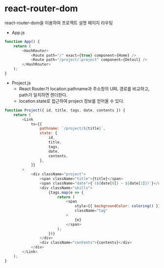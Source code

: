 # react-router-dom

react-router-dom을 이용하여 프로젝트 설명 페이지 라우팅

-   App.js

```js
function App() {
    return (
        <HashRouter>
            <Route path="/" exact={true} component={Home} />
            <Route path="/project/:project" component={Detail} />
        </HashRouter>
    );
}
```

-   Project.js
    -   React Router가 location.pathname과 주소창의 URL 경로를 비교하고, path가 일치하면 렌더한다.
    -   location.state로 접근하여 project 정보를 얻어올 수 있다.

```js
function Project({ id, title, tags, date, contents }) {
    return (
        <Link
            to={{
                pathname: `/project/${title}`,
                state: {
                    id,
                    title,
                    tags,
                    date,
                    contents,
                },
            }}
        >
            <div className="project">
                <span className="title">{title}</span>
                <span className="date">{`(${date[0]} ~ ${date[1]})`}</span>
                <div className="skills">
                    {tags.map(e => {
                        return (
                            <span
                                style={{ backgroundColor: coloring() }}
                                className="tag"
                            >
                                {e}
                            </span>
                        );
                    })}
                </div>
                <div className="contents">{contents}</div>
            </div>
        </Link>
    );
}
```
